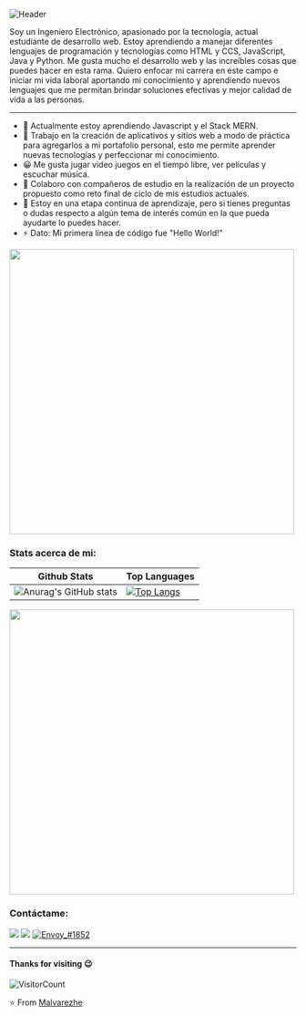 ![Header](https://user-images.githubusercontent.com/106354407/191362064-74f5cae3-c4b5-4448-9790-c48b6f92d027.png)


Soy un Ingeniero Electrónico, apasionado por la tecnología, actual estudiante de desarrollo web. Estoy aprendiendo a manejar diferentes lenguajes de programación y tecnologías como HTML y CCS, JavaScript, Java y Python. Me gusta mucho el desarrollo web y las increíbles cosas que puedes hacer en esta rama. Quiero enfocar mi carrera en este campo e iniciar mi vida laboral aportando mi conocimiento y aprendiendo nuevos lenguajes que me permitan brindar soluciones efectivas y mejor calidad de vida a las personas.

---

- 🌱 Actualmente estoy aprendiendo Javascript y el Stack MERN.
- 🔭 Trabajo en la creación de aplicativos y sitios web a modo de práctica para agregarlos a mi portafolio personal, esto me permite aprender nuevas tecnologías y perfeccionar mi conocimiento.
- 😀 Me gusta jugar video juegos en el tiempo libre, ver películas y escuchar música. 
- 👯 Colaboro con compañeros de estudio en la realización de un proyecto propuesto como reto final de ciclo de mis estudios actuales.  
- 💬 Estoy en una etapa continua de aprendizaje, pero si tienes preguntas o dudas respecto a algún tema de interés común en la que pueda ayudarte lo puedes hacer. 
- ⚡ Dato: Mi primera línea de código fue "Hello World!"


<img src="https://www.animatedimages.org/data/media/562/animated-line-image-0429.gif" width="500px">

### Stats acerca de mi:
| Github Stats | Top Languages |
| --- | --- |
![Anurag's GitHub stats](https://github-readme-stats.vercel.app/api?username=anuraghazra&show_icons=true&theme=vision-friendly-dark) | [![Top Langs](https://github-readme-stats.vercel.app/api/top-langs/?username=Malvarezhe&theme=vision-friendly-dark&langs_count=9)](https://github.com/Malvarezhe/github-readme-stats)

<img src="https://www.animatedimages.org/data/media/562/animated-line-image-0429.gif" width="500px">

### Contáctame:

<a href="https://www.linkedin.com/in/mauricio-alvarez-heredia/"><img src="https://img.shields.io/badge/LinkedIn-0077B5?style=for-the-badge&logo=linkedin&logoColor=white"></a>
<a href="mailto:mauro.h01@gmail.com"><img src="https://img.shields.io/badge/Gmail-D14836?style=for-the-badge&logo=gmail&logoColor=white"></a>
<a href="https://www.instagram.com/malvarezhe/"><img src="https://img.shields.io/badge/Instagram-E4405F?style=for-the-badge&logo=instagram&logoColor=white" alt="Envoy_#1852" ></a>

---
#### Thanks for visiting 😉
![VisitorCount](https://profile-counter.glitch.me/Malvarezhe/count.svg)

⭐️ From [Malvarezhe](https://github.com/Malvarezhe)


